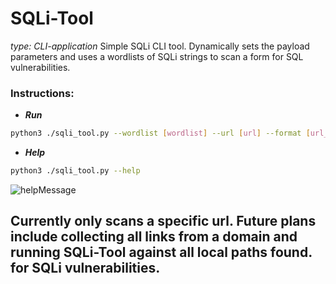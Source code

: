# SQLi-Tool 
*type: CLI-application*
Simple SQLi CLI tool. Dynamically sets the payload parameters and uses a wordlists of SQLi strings to scan a form for SQL vulnerabilities.



### **Instructions:**

- ***Run***
```sh
python3 ./sqli_tool.py --wordlist [wordlist] --url [url] --format [url_encoded/json] --timeout [integer] --sleep [float]
```
- ***Help***
```sh
python3 ./sqli_tool.py --help
```
![helpMessage](https://github.com/user-attachments/assets/612eceba-cd81-4c40-9d62-394e2fda8333)

## Currently only scans a specific url. Future plans include collecting all links from a domain and running SQLi-Tool against all local paths found. for SQLi vulnerabilities.
